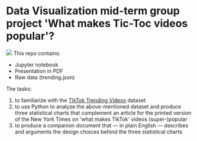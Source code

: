 # Data Visualization mid-term group project 'What makes Tic-Toc videos popular'?
![](tiktok.jpg)
This repo contains:
* Jupyter notebook
* Presentation in PDF
* Raw data (trending.json)

The tasks:

1. to familiarize with the [TikTok Trending
Videos](https://www.kaggle.com/erikvdven/tiktok-trending-december-2020) dataset
2. to use Python to analyze the above-mentioned dataset and produce three
statistical charts that complement an article for the printed version of the New
York Times on 'what makes TikTok' videos (super-)popular
3. to produce a companion document that — in plain English — describes and
arguments the design choices behind the three statistical charts
